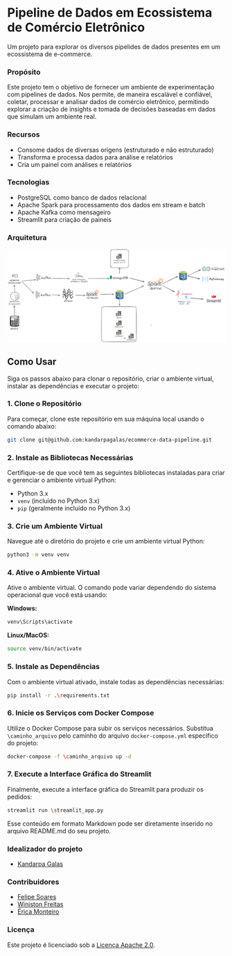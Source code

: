 **Pipeline de Dados em Ecossistema de Comércio Eletrônico**
=====================================
Um projeto para explorar os diversos pipelides de dados presentes em um ecossistema de e-commerce.

### Propósito

Este projeto tem o objetivo de fornecer um ambiente de experimentação com pipelines de dados. Nos permite, de maneira escalável e confiável, coletar, processar e analisar dados de comércio eletrônico, permitindo explorar a criação de insights e tomada de decisões baseadas em dados que simulam um ambiente real.

### Recursos

* Consome dados de diversas origens (estruturado e não estruturado)
* Transforma e processa dados para análise e relatórios
* Cria um painel com análises e relatórios

### Tecnologias

* PostgreSQL como banco de dados relacional
* Apache Spark para processamento dos dados em stream e batch
* Apache Kafka como mensageiro
* Streamlit para criação de paineis

### Arquitetura
![Ecommerce Data Architecture](src/diagrams/ecommerce-data-pipeline-arch_v2.png)



## Como Usar

Siga os passos abaixo para clonar o repositório, criar o ambiente virtual, instalar as dependências e executar o projeto:

### 1. Clone o Repositório

Para começar, clone este repositório em sua máquina local usando o comando abaixo:

```bash
git clone git@github.com:kandarpagalas/ecommerce-data-pipeline.git
```

### 2. Instale as Bibliotecas Necessárias

Certifique-se de que você tem as seguintes bibliotecas instaladas para criar e gerenciar o ambiente virtual Python:

- Python 3.x
- `venv` (incluído no Python 3.x)
- `pip` (geralmente incluído no Python 3.x)

### 3. Crie um Ambiente Virtual

Navegue até o diretório do projeto e crie um ambiente virtual Python:

```bash
python3 -m venv venv
```

### 4. Ative o Ambiente Virtual

Ative o ambiente virtual. O comando pode variar dependendo do sistema operacional que você está usando:

**Windows:**

```bash
venv\Scripts\activate
```

**Linux/MacOS:**

```bash
source venv/bin/activate
```

### 5. Instale as Dependências

Com o ambiente virtual ativado, instale todas as dependências necessárias:

```bash
pip install -r .\requirements.txt
```

### 6. Inicie os Serviços com Docker Compose

Utilize o Docker Compose para subir os serviços necessários. Substitua `\caminho_arquivo` pelo caminho do arquivo `docker-compose.yml` específico do projeto:

```bash
docker-compose -f \caminho_arquivo up -d
```

### 7. Execute a Interface Gráfica do Streamlit

Finalmente, execute a interface gráfica do Streamlit para produzir os pedidos:

```bash
streamlit run \streamlit_app.py
```

Esse conteúdo em formato Markdown pode ser diretamente inserido no arquivo README.md do seu projeto.

### Idealizador do projeto

* [Kandarpa Galas](https://github.com/kandarpagalas/) 

### Contribuidores
* [Felipe Soares](https://github.com/felipesoaresdev/)
* [Winiston Freitas]()
* [Érica Monteiro]()

### Licença

Este projeto é licenciado sob a [Licença Apache 2.0](LICENSE).